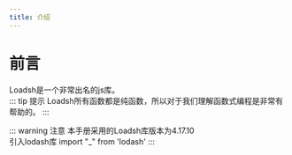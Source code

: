 ```yaml
---
title: 介绍
---
```

# 前言
Loadsh是一个非常出名的js库。  
::: tip 提示
Loadsh所有函数都是纯函数，所以对于我们理解函数式编程是非常有帮助的。
:::

::: warning 注意
本手册采用的Loadsh库版本为4.17.10  
引入lodash库
import "_" from 'lodash'
::: 